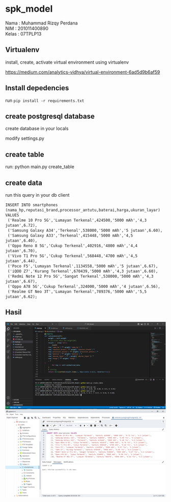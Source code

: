
# spk_model

Nama : Muhammad Rizqy Perdana <br>
NIM   : 201011400890 <br>
Kelas : 07TPLP13

## Virtualenv
install, create, activate virtual environment using virtualenv

https://medium.com/analytics-vidhya/virtual-environment-6ad5d9b6af59

## Install depedencies
run `pip install -r requirements.txt`

## create postgresql database

create database in your locals

modify settings.py 

## create table

run:
    python main.py create_table

## create data

run this query in your db client

    INSERT INTO smartphones (nama_hp,reputasi_brand,processor_antutu,baterai,harga,ukuran_layar) VALUES
	 ('Realme 10 Pro 5G','Lumayan Terkenal',424500,'5000 mAh','4,3 jutaan',6.72),
	 ('Samsung Galaxy A34','Terkenal',538000,'5000 mAh','5 jutaan',6.60),
	 ('Samsung Galaxy A33','Terkenal',415448,'5000 mAh','4,5 jutaan',6.40),
	 ('Oppo Reno 8 5G','Cukup Terkenal',402916,'4800 mAh','4,4 jutaan',6.70),
	 ('Vivo T1 Pro 5G','Cukup Terkenal',568448,'4700 mAh','4,5 jutaan',6.44),
	 ('Poco F5','Lumayan Terkenal',1134558,'5000 mAh','5 jutaan',6.67),
	 ('iQOO Z7','Kurang Terkenal',670439,'5000 mAh','4,3 jutaan',6.60),
	 ('Redmi Note 12 Pro 5G','Sangat Terkenal',538000,'5000 mAh','4,3 jutaan',6.67),
	 ('Oppo A78 5G','Cukup Terkenal',324000,'5000 mAh','4 jutaan',6.56),
	 ('Realme GT Neo 3T','Lumayan Terkenal',789376,'5000 mAh','5,5 jutaan',6.62);
  
## Hasil
<img src='screenshot/SAW dan WP.PNG' alt='Screenshot Hasil'/>
<img src='screenshot/database.PNG' alt='Screenshot Hasil'/>
